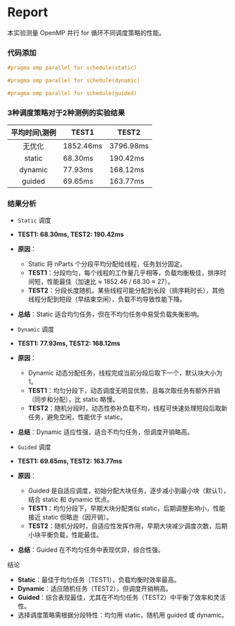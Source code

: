 # Report

本实验测量 OpenMP 并行 for 循环不同调度策略的性能。

### 代码添加

```c++
#pragma omp parallel for schedule(static)
```

```cpp
#pragma omp parallel for schedule(dynamic)
```

```CPP
#pragma omp parallel for schedule(guided)
```

### 3种调度策略对于2种测例的实验结果

| 平均时间\测例 | TEST1     | TEST2     |
| :-----------: | --------- | --------- |
|    无优化     | 1852.46ms | 3796.98ms |
|    static     | 68.30ms   | 190.42ms  |
|    dynamic    | 77.93ms   | 168.12ms  |
|    guided     | 69.65ms   | 163.77ms  |

### 结果分析

- `Static` 调度

- **TEST1: 68.30ms, TEST2: 190.42ms**
- **原因**：
  - Static 将 nParts 个分段平均分配给线程，任务划分固定。
  - **TEST1**：分段均匀，每个线程的工作量几乎相等，负载均衡极佳，排序时间短，性能最佳（加速比 ≈ 1852.46 / 68.30 ≈ 27）。
  - **TEST2**：分段长度随机，某些线程可能分配到长段（排序耗时长），其他线程分配到短段（早结束空闲），负载不均导致性能下降。
- **总结**：Static 适合均匀任务，但在不均匀任务中易受负载失衡影响。
- `Dynamic` 调度

- **TEST1: 77.93ms, TEST2: 168.12ms**
- **原因**：
  - Dynamic 动态分配任务，线程完成当前分段后取下一个，默认块大小为1。
  - **TEST1**：均匀分段下，动态调度无明显优势，且每次取任务有额外开销（同步和分配），比 static 略慢。
  - **TEST2**：随机分段时，动态性弥补负载不均，线程可快速处理短段后取新任务，避免空闲，性能优于 static。
- **总结**：Dynamic 适应性强，适合不均匀任务，但调度开销略高。
- `Guided` 调度

- **TEST1: 69.65ms, TEST2: 163.77ms**
- **原因**：
  - Guided 是自适应调度，初始分配大块任务，逐步减小到最小块（默认1），结合 static 和 dynamic 优点。
  - **TEST1**：均匀分段下，早期大块分配类似 static，后期调整影响小，性能接近 static 但略逊（因开销）。
  - **TEST2**：随机分段时，自适应性发挥作用，早期大块减少调度次数，后期小块平衡负载，性能最佳。
- **总结**：Guided 在不均匀任务中表现优异，综合性强。

结论

- **Static**：最佳于均匀任务（TEST1），负载均衡时效率最高。
- **Dynamic**：适应随机任务（TEST2），但调度开销稍高。
- **Guided**：综合表现最佳，尤其在不均匀任务（TEST2）中平衡了效率和灵活性。
- 选择调度策略需根据分段特性：均匀用 static，随机用 guided 或 dynamic。
